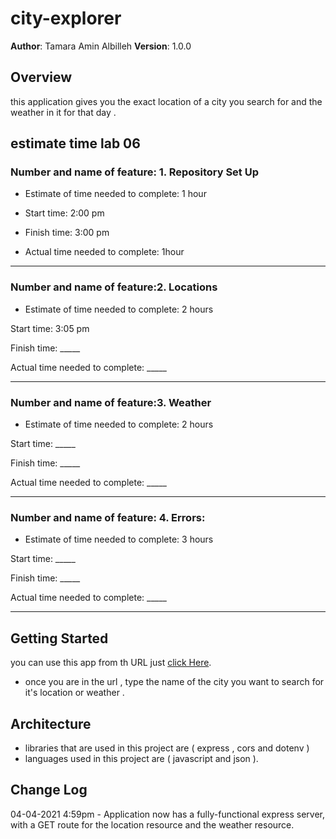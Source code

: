 # city-explorer

**Author**: Tamara Amin Albilleh
**Version**: 1.0.0 
<!-- (increment the patch/fix version number if you make more commits past your first submission) -->

## Overview
this application gives you the exact location of a city you search for and the weather in it for that day .

<!-- Provide a high level overview of what this application is and why you are building it, beyond the fact that it's an assignment for this class. (i.e. What's your problem domain?) -->
## estimate time lab 06
###  Number and name of feature: 1. Repository Set Up

* Estimate of time needed to complete: 1 hour

* Start time: 2:00 pm 

* Finish time: 3:00 pm 

* Actual time needed to complete: 1hour 
***
### Number and name of feature:2. Locations

* Estimate of time needed to complete: 2 hours

Start time: 3:05 pm

Finish time: _____

Actual time needed to complete: _____
*** 
### Number and name of feature:3. Weather

* Estimate of time needed to complete: 2 hours

Start time: _____

Finish time: _____

Actual time needed to complete: _____
*** 
### Number and name of feature: 4. Errors:
* Estimate of time needed to complete: 3 hours

Start time: _____

Finish time: _____

Actual time needed to complete: _____
*** 
## Getting Started
you can use this app from th URL 
just [click Here]().
* once you are in the url , type the name of the city you want to search for it's location or weather .
<!-- What are the steps that a user must take in order to build this app on their own machine and get it running? -->

## Architecture
* libraries that are used in this project are ( express , cors and dotenv )
* languages used in this project are ( javascript and json ).

<!-- Provide a detailed description of the application design. What technologies (languages, libraries, etc) you're using, and any other relevant design information. -->

## Change Log
04-04-2021 4:59pm - Application now has a fully-functional express server, with a GET route for the location resource and the weather resource.
<!-- Use this area to document the iterative changes made to your application as each feature is successfully implemented. Use time stamps. Here's an examples:

01-01-2001 4:59pm - Application now has a fully-functional express server, with a GET route for the location resource.

## Credits and Collaborations
<!-- Give credit (and a link) to other people or resources that helped you build this application. -->
<!-- --> 